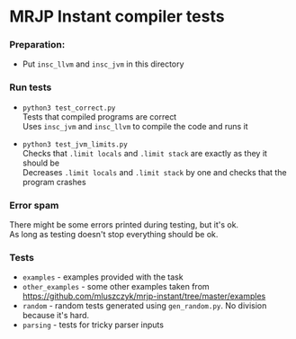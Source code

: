 # MRJP Instant compiler tests

### Preparation:
* Put `insc_llvm` and `insc_jvm` in this directory

### Run tests
* `python3 test_correct.py`\
   Tests that compiled programs are correct\
   Uses `insc_jvm` and `insc_llvm` to compile the code and runs it

* `python3 test_jvm_limits.py`\
   Checks that `.limit locals` and `.limit stack` are exactly as they it should be\
   Decreases `.limit locals` and `.limit stack` by one and checks that the program crashes

### Error spam
There might be some errors printed during testing, but it's ok.\
As long as testing doesn't stop everything should be ok.

### Tests
 * `examples` - examples provided with the task
 * `other_examples` - some other examples taken from https://github.com/mluszczyk/mrjp-instant/tree/master/examples
 * `random` - random tests generated using `gen_random.py`. No division because it's hard.
 * `parsing` - tests for tricky parser inputs


